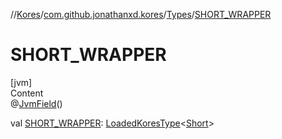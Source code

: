 //[Kores](../../index.md)/[com.github.jonathanxd.kores](../index.md)/[Types](index.md)/[SHORT_WRAPPER](-s-h-o-r-t_-w-r-a-p-p-e-r.md)



# SHORT_WRAPPER  
[jvm]  
Content  
@[JvmField](https://kotlinlang.org/api/latest/jvm/stdlib/kotlin.jvm/-jvm-field/index.html)()  
  
val [SHORT_WRAPPER](-s-h-o-r-t_-w-r-a-p-p-e-r.md): [LoadedKoresType](../../com.github.jonathanxd.kores.type/-loaded-kores-type/index.md)<[Short](https://kotlinlang.org/api/latest/jvm/stdlib/kotlin/-short/index.html)>  



